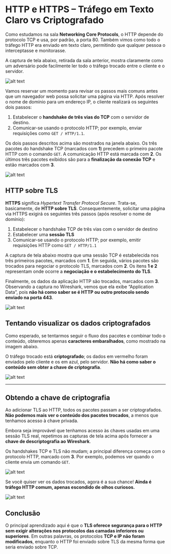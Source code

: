 # HTTP e HTTPS – Tráfego em Texto Claro vs Criptografado

Como estudamos na sala **Networking Core Protocols**, o HTTP depende do protocolo TCP e usa, por padrão, a porta 80. Também vimos como todo o tráfego HTTP era enviado em texto claro, permitindo que qualquer pessoa o interceptasse e monitorasse. 

A captura de tela abaixo, retirada da sala anterior, mostra claramente como um adversário pode facilmente ler todo o tráfego trocado entre o cliente e o servidor.

![alt text](/Cibersecurity-101/Networking%20Secure%20Protocols/IMAGENS/https-1.png)

Vamos reservar um momento para revisar os passos mais comuns antes que um navegador web possa solicitar uma página via HTTP. Após resolver o nome de domínio para um endereço IP, o cliente realizará os seguintes dois passos:

1. Estabelecer o **handshake de três vias do TCP** com o servidor de destino.  
2. Comunicar-se usando o protocolo HTTP; por exemplo, enviar requisições como `GET / HTTP/1.1`.

Os dois passos descritos acima são mostrados na janela abaixo. Os três pacotes do handshake TCP (marcados com **1**) precedem o primeiro pacote HTTP com o comando `GET`. A comunicação HTTP está marcada com **2**. Os últimos três pacotes exibidos são para a **finalização da conexão TCP** e estão marcados com **3**.

![alt text](/Cibersecurity-101/Networking%20Secure%20Protocols/IMAGENS/https-2.png)

## HTTP sobre TLS

**HTTPS** significa *Hypertext Transfer Protocol Secure*. Trata-se, basicamente, de **HTTP sobre TLS**. Consequentemente, solicitar uma página via HTTPS exigirá os seguintes três passos (após resolver o nome de domínio):

1. Estabelecer o handshake TCP de três vias com o servidor de destino  
2. Estabelecer uma **sessão TLS**  
3. Comunicar-se usando o protocolo HTTP; por exemplo, emitir requisições HTTP como `GET / HTTP/1.1`

A captura de tela abaixo mostra que uma sessão TCP é estabelecida nos três primeiros pacotes, marcados com **1**. Em seguida, vários pacotes são trocados para negociar o protocolo TLS, marcados com **2**. Os itens **1 e 2** representam onde ocorre a **negociação e o estabelecimento do TLS**.

Finalmente, os dados da aplicação HTTP são trocados, marcados com **3**. Observando a captura no Wireshark, vemos que ela exibe “Application Data”, pois **não há como saber se é HTTP ou outro protocolo sendo enviado na porta 443**.

![alt text](/Cibersecurity-101/Networking%20Secure%20Protocols/IMAGENS/https-3.png)

## Tentando visualizar os dados criptografados

Como esperado, se tentarmos seguir o fluxo dos pacotes e combinar todo o conteúdo, obteremos apenas **caracteres embaralhados**, como mostrado na imagem abaixo. 

O tráfego trocado está **criptografado**; os dados em vermelho foram enviados pelo cliente e os em azul, pelo servidor. **Não há como saber o conteúdo sem obter a chave de criptografia**.

![alt text](/Cibersecurity-101/Networking%20Secure%20Protocols/IMAGENS/https-4.png)

---

## Obtendo a chave de criptografia

Ao adicionar TLS ao HTTP, todos os pacotes passam a ser criptografados. **Não podemos mais ver o conteúdo dos pacotes trocados**, a menos que tenhamos acesso à chave privada.

Embora seja improvável que tenhamos acesso às chaves usadas em uma sessão TLS real, repetimos as capturas de tela acima após fornecer a **chave de descriptografia ao Wireshark**. 

Os handshakes TCP e TLS não mudam; a principal diferença começa com o protocolo HTTP, marcado com **3**. Por exemplo, podemos ver quando o cliente envia um comando `GET`.

![alt text](/Cibersecurity-101/Networking%20Secure%20Protocols/IMAGENS/https-5.png)

Se você quiser ver os dados trocados, agora é a sua chance! **Ainda é tráfego HTTP comum, apenas escondido de olhos curiosos.**

![alt text](/Cibersecurity-101/Networking%20Secure%20Protocols/IMAGENS/https-6.png)

## Conclusão

O principal aprendizado aqui é que o **TLS oferece segurança para o HTTP sem exigir alterações nos protocolos das camadas inferiores ou superiores**. Em outras palavras, os protocolos **TCP e IP não foram modificados**, enquanto o HTTP foi enviado sobre TLS da mesma forma que seria enviado sobre TCP.
